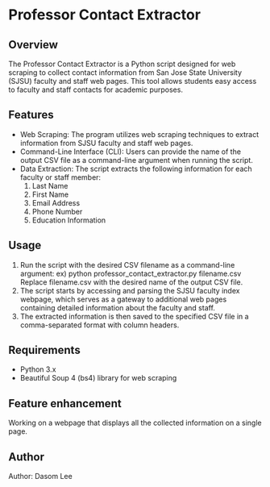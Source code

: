 # Professor Contact Extractor
## Overview
The Professor Contact Extractor is a Python script designed for web scraping to collect contact information from San Jose State University (SJSU) faculty and staff web pages. 
This tool allows students easy access to faculty and staff contacts for academic purposes.

## Features
- Web Scraping: The program utilizes web scraping techniques to extract information from SJSU faculty and staff web pages.
- Command-Line Interface (CLI): Users can provide the name of the output CSV file as a command-line argument when running the script.
- Data Extraction: The script extracts the following information for each faculty or staff member:
  1. Last Name
  2. First Name
  3. Email Address
  4. Phone Number
  5. Education Information
 
## Usage
1. Run the script with the desired CSV filename as a command-line argument:
  ex) python professor_contact_extractor.py filename.csv
Replace filename.csv with the desired name of the output CSV file.
2. The script starts by accessing and parsing the SJSU faculty index webpage, which serves as a gateway to additional web pages containing detailed information about the faculty and staff.
3. The extracted information is then saved to the specified CSV file in a comma-separated format with column headers.

## Requirements
- Python 3.x
- Beautiful Soup 4 (bs4) library for web scraping

## Feature enhancement
Working on a webpage that displays all the collected information on a single page.

## Author
Author: Dasom Lee
